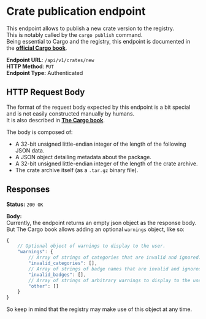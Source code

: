 Crate publication endpoint
==========================

This endpoint allows to publish a new crate version to the registry.  
This is notably called by the `cargo publish` command.  
Being essential to Cargo and the registry, this endpoint is documented in the [**official Cargo book**](https://doc.rust-lang.org/cargo/reference/registries.html#publish).  

**Endpoint URL**: `/api/v1/crates/new`  
**HTTP Method**: `PUT`  
**Endpoint Type:** Authenticated  

HTTP Request Body
-----------------

The format of the request body expected by this endpoint is a bit special and is not easily constructed manually by humans.  
It is also described in [**The Cargo book**](https://doc.rust-lang.org/cargo/reference/registries.html#publish).

The body is composed of:

- A 32-bit unsigned little-endian integer of the length of the following JSON data.
- A JSON object detailing metadata about the package.
- A 32-bit unsigned little-endian integer of the length of the crate archive.
- The crate archive itself (as a `.tar.gz` binary file).

Responses
---------

**Status:** `200 OK`

**Body:**  
Currently, the endpoint returns an empty json object as the response body.  
But The Cargo book allows adding an optional `warnings` object, like so:

```js
{
    // Optional object of warnings to display to the user.
    "warnings": {
        // Array of strings of categories that are invalid and ignored.
        "invalid_categories": [],
        // Array of strings of badge names that are invalid and ignored.
        "invalid_badges": [],
        // Array of strings of arbitrary warnings to display to the user.
        "other": []
    }
}
```

So keep in mind that the registry may make use of this object at any time.
